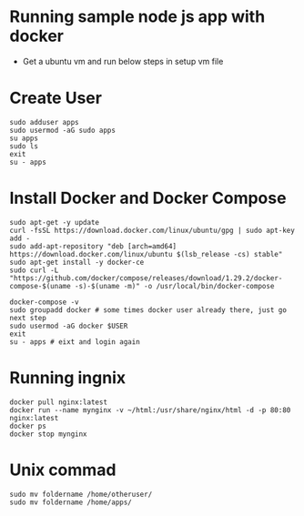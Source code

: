 # Running sample node js app with docker

- Get a ubuntu vm and run below steps in setup vm file
# Create User
	sudo adduser apps
	sudo usermod -aG sudo apps
	su apps
	sudo ls
	exit
	su - apps
# Install Docker and Docker Compose
	sudo apt-get -y update
	curl -fsSL https://download.docker.com/linux/ubuntu/gpg | sudo apt-key add -
	sudo add-apt-repository "deb [arch=amd64] https://download.docker.com/linux/ubuntu $(lsb_release -cs) stable"
	sudo apt-get install -y docker-ce
	sudo curl -L "https://github.com/docker/compose/releases/download/1.29.2/docker-compose-$(uname -s)-$(uname -m)" -o /usr/local/bin/docker-compose

 	docker-compose -v
	sudo groupadd docker # some times docker user already there, just go next step
	sudo usermod -aG docker $USER
	exit
	su - apps # eixt and login again

# Running ingnix

	docker pull nginx:latest
	docker run --name mynginx -v ~/html:/usr/share/nginx/html -d -p 80:80 nginx:latest
	docker ps
	docker stop mynginx
# Unix commad
	sudo mv foldername /home/otheruser/
	sudo mv foldername /home/apps/

